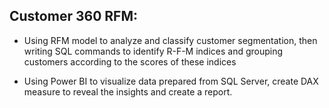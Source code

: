  ## **Customer 360 RFM:**
- Using RFM model to analyze and classify customer segmentation, then
writing SQL commands to identify R-F-M indices and grouping customers
according to the scores of these indices

- Using Power BI to visualize data prepared from SQL Server, create DAX
measure to reveal the insights and create a report.
